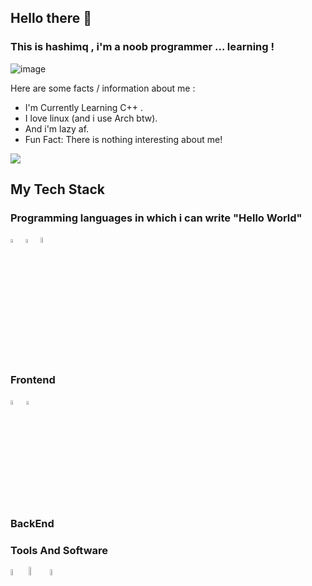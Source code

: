 ## Hello there 👋
### This is hashimq , i'm a noob programmer ... learning !

![image](https://i.pinimg.com/736x/93/24/05/932405dd077400dac3b3521cf9ef8883.jpg)
 
 Here are some facts / information about me :
 - I'm Currently Learning C++ .
 - I love linux (and i use Arch btw).
 - And i'm lazy af.
 - Fun Fact: There is nothing interesting about me!

![](https://komarev.com/ghpvc/?username=Hashimq07&color=green)

## My Tech Stack 

### Programming languages in which i can write "Hello World"
<div>
  <img src="https://www.pngkit.com/png/full/101-1010012_download-png.png" alt="C Logo" width="4%" title='C'/>
  <img src="https://upload.wikimedia.org/wikipedia/commons/thumb/1/18/ISO_C%2B%2B_Logo.svg/1822px-ISO_C%2B%2B_Logo.svg.png" alt="c++" width="4%" title='C++' />
  <img src="http://clipart-library.com/images_k/python-logo-transparent/python-logo-transparent-9.png" alt="Python Logo" width="5%" title='Python'/>
</div>

### Frontend

<div>
  <img src ="https://logos-download.com/wp-content/uploads/2017/07/HTML5_badge.png" alt="HTML5 logo" width="4.2%" title='HTML5'/>
  <img src ="https://www.santiagobarrionuevo.com/wp-content/uploads/2014/04/CSS3-Logo.png" alt="CSS3 logo" width="3.9%" title='CSS3'/>
<div> 

### BackEnd 

### Tools And Software

<div>
    <img src="https://cdn.freebiesupply.com/logos/large/2x/git-icon-logo-png-transparent.png" alt="git Logo" width="5%" title='git' />
    <img src="https://cdn.freebiesupply.com/logos/large/2x/linux-tux-1-logo-png-transparent.png" alt="Linux Logo" width="6%" title='Linux' />
    <img src="https://cdn.freebiesupply.com/logos/large/2x/vim-logo-png-transparent.png" alt="VIm Logo" width="5%" title='VIM' />
</div>
